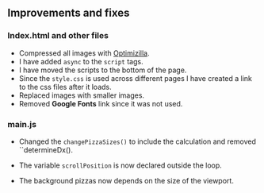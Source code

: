 ## Improvements and fixes

### Index.html and other files

* Compressed all images with [Optimizilla](http://optimizilla.com/).
* I have added ``async`` to the ``script`` tags.
* I have moved the scripts to the bottom of the page.
* Since the ``style.css`` is used across different pages I have created a link to the css files after it loads.
* Replaced images with smaller images.
* Removed **Google Fonts** link since it was not used.

### main.js
* Changed the ``changePizzaSizes()`` to include the calculation and removed ``determineDx().

* The variable ``scrollPosition`` is now declared outside the loop.

* The background pizzas now depends on the size of the viewport.